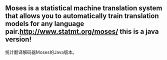 Moses is a statistical machine translation system that allows you to automatically train translation models for any language pair.http://www.statmt.org/moses/
this is a java version!
--
统计翻译解码器Moses的Java版本。